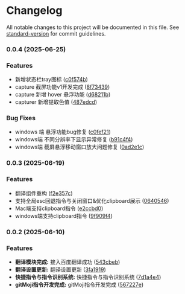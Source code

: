 # Changelog

All notable changes to this project will be documented in this file. See [standard-version](https://github.com/conventional-changelog/standard-version) for commit guidelines.

### 0.0.4 (2025-06-25)


### Features

* 新增状态栏tray图标 ([c0f574b](https://github.com/Jimmylxue/snow-tools/commit/c0f574b076e950ac5a8d9d49735faf3f7d05e835))
* capture 截屏功能v1开发完成 ([8f73439](https://github.com/Jimmylxue/snow-tools/commit/8f73439e5e3ef49beaceaaf80d5d116c6737ea4f))
* capture 新增 hover 悬浮功能 ([d68211b](https://github.com/Jimmylxue/snow-tools/commit/d68211b0230fe0af1b386638287d8bea2341d37f))
* capturer 新增提取色值 ([487edcd](https://github.com/Jimmylxue/snow-tools/commit/487edcd4fa71814ce83fca97c50b4a31fa5292b2))


### Bug Fixes

* windows 端 悬浮功能bug修复 ([c0fef21](https://github.com/Jimmylxue/snow-tools/commit/c0fef21f27d49f8b3c9e8b3cf41be9aea0c4645b))
* windows端 不同分辨率下显示异常修复 ([b91c4f4](https://github.com/Jimmylxue/snow-tools/commit/b91c4f43ca60a1356787679831ade911db1eaf57))
* windows端 截屏悬浮移动窗口放大问题修复 ([0ad2e1c](https://github.com/Jimmylxue/snow-tools/commit/0ad2e1c3ec7f4b1bb672b4fac87db6f1ba1edba6))

### 0.0.3 (2025-06-19)


### Features

* 翻译组件重构 ([f2e357c](https://github.com/Jimmylxue/snow-tools/commit/f2e357ce1398ed84faab477713bba6cd152c9cc5))
* 支持全局esc回退指令与关闭窗口&优化clipboard展示 ([0640546](https://github.com/Jimmylxue/snow-tools/commit/06405461396be24e2e393d00003949ce7b155c90))
* Mac端支持clipboard指令 ([e2ccbd0](https://github.com/Jimmylxue/snow-tools/commit/e2ccbd0cf2cadae00c543eb02a75ca9cc9647946))
* windows端支持clipboard指令 ([9f909f4](https://github.com/Jimmylxue/snow-tools/commit/9f909f44a8039564f2f61f315e0d8b4874b56a90))

### 0.0.2 (2025-06-10)


### Features

* **翻译模块完成:** 接入百度翻译成功 ([543cbeb](https://github.com/Jimmylxue/snow-tools/commit/543cbeb9c165b0082ea18326806c325fbd0e15f4))
* **翻译设置更新:** 翻译设置更新 ([3fa1919](https://github.com/Jimmylxue/snow-tools/commit/3fa1919a9824174b93f4edbbd18a9fd3159ca2ac))
* **快捷指令与指令识别系统:** 快捷指令与指令识别系统 ([7d1a4e4](https://github.com/Jimmylxue/snow-tools/commit/7d1a4e45492b2b44ccb47f892b41156913fbc6ab))
* **gitMoji指令开发完成:** gitMoji指令开发完成 ([567227e](https://github.com/Jimmylxue/snow-tools/commit/567227e65436a51e643b024749710aefe51add6a))
